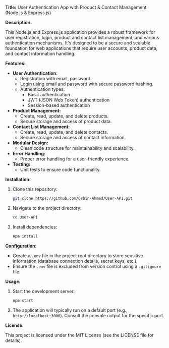 **Title:** User Authentication App with Product & Contact Management (Node.js & Express.js)

**Description:**

This Node.js and Express.js application provides a robust framework for user registration, login, product and contact list management, and various authentication mechanisms. It's designed to be a secure and scalable foundation for web applications that require user accounts, product data, and contact information handling.

**Features:**

- **User Authentication:**
    - Registration with email, password.
    - Login using email and password with secure password hashing.
    - Authentication types:
        - Basic authentication
        - JWT (JSON Web Token) authentication
        - Session-based authentication
- **Product Management:**
    - Create, read, update, and delete products.
    - Secure storage and access of product data.
- **Contact List Management:**
    - Create, read, update, and delete contacts.
    - Secure storage and access of contact information.
- **Modular Design:**
    - Clean code structure for maintainability and scalability.
- **Error Handling:**
    - Proper error handling for a user-friendly experience.
- **Testing:**
    - Unit tests to ensure code functionality.

**Installation:**

1. Clone this repository:

   ```bash
   git clone https://github.com/Orbin-Ahmed/User-API.git
   ```

2. Navigate to the project directory:

   ```bash
   cd User-API
   ```

3. Install dependencies:

   ```bash
   npm install
   ```

**Configuration:**

- Create a `.env` file in the project root directory to store sensitive information (database connection details, secret keys, etc.).
- Ensure the `.env` file is excluded from version control using a `.gitignore` file.

**Usage:**

1. Start the development server:

   ```bash
   npm start
   ```

2. The application will typically run on a default port (e.g., `http://localhost:3000`). Consult the console output for the specific port.

**License:**

This project is licensed under the MIT License (see the LICENSE file for details).
